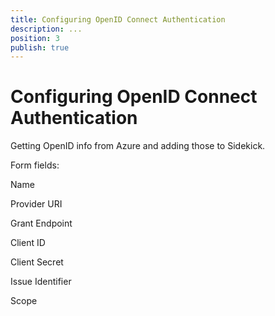 ```yaml
---
title: Configuring OpenID Connect Authentication
description: ...
position: 3
publish: true
---
```


# Configuring OpenID Connect Authentication

Getting OpenID info from Azure and adding those to Sidekick.

Form fields:

Name

Provider URI

Grant Endpoint

Client ID

Client Secret

Issue Identifier

Scope


